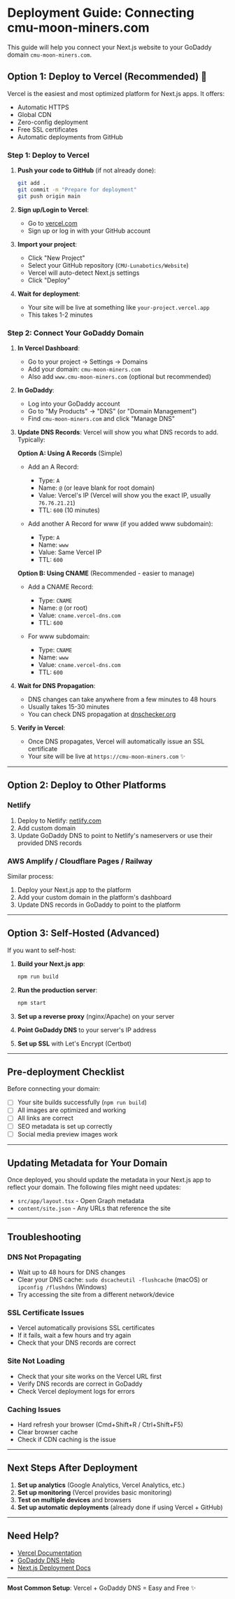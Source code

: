# Deployment Guide: Connecting cmu-moon-miners.com

This guide will help you connect your Next.js website to your GoDaddy domain `cmu-moon-miners.com`.

## Option 1: Deploy to Vercel (Recommended) 🌟

Vercel is the easiest and most optimized platform for Next.js apps. It offers:
- Automatic HTTPS
- Global CDN
- Zero-config deployment
- Free SSL certificates
- Automatic deployments from GitHub

### Step 1: Deploy to Vercel

1. **Push your code to GitHub** (if not already done):
   ```bash
   git add .
   git commit -m "Prepare for deployment"
   git push origin main
   ```

2. **Sign up/Login to Vercel**:
   - Go to [vercel.com](https://vercel.com)
   - Sign up or log in with your GitHub account

3. **Import your project**:
   - Click "New Project"
   - Select your GitHub repository (`CMU-Lunabotics/Website`)
   - Vercel will auto-detect Next.js settings
   - Click "Deploy"

4. **Wait for deployment**:
   - Your site will be live at something like `your-project.vercel.app`
   - This takes 1-2 minutes

### Step 2: Connect Your GoDaddy Domain

1. **In Vercel Dashboard**:
   - Go to your project → Settings → Domains
   - Add your domain: `cmu-moon-miners.com`
   - Also add `www.cmu-moon-miners.com` (optional but recommended)

2. **In GoDaddy**:
   - Log into your GoDaddy account
   - Go to "My Products" → "DNS" (or "Domain Management")
   - Find `cmu-moon-miners.com` and click "Manage DNS"
   
3. **Update DNS Records**:
   Vercel will show you what DNS records to add. Typically:
   
   **Option A: Using A Records** (Simple)
   - Add an A Record:
     - Type: `A`
     - Name: `@` (or leave blank for root domain)
     - Value: Vercel's IP (Vercel will show you the exact IP, usually `76.76.21.21`)
     - TTL: `600` (10 minutes)
   
   - Add another A Record for www (if you added www subdomain):
     - Type: `A`
     - Name: `www`
     - Value: Same Vercel IP
     - TTL: `600`
   
   **Option B: Using CNAME** (Recommended - easier to manage)
   - Add a CNAME Record:
     - Type: `CNAME`
     - Name: `@` (or root)
     - Value: `cname.vercel-dns.com`
     - TTL: `600`
   
   - For www subdomain:
     - Type: `CNAME`
     - Name: `www`
     - Value: `cname.vercel-dns.com`
     - TTL: `600`

4. **Wait for DNS Propagation**:
   - DNS changes can take anywhere from a few minutes to 48 hours
   - Usually takes 15-30 minutes
   - You can check DNS propagation at [dnschecker.org](https://dnschecker.org)

5. **Verify in Vercel**:
   - Once DNS propagates, Vercel will automatically issue an SSL certificate
   - Your site will be live at `https://cmu-moon-miners.com` ✨

---

## Option 2: Deploy to Other Platforms

### Netlify

1. Deploy to Netlify: [netlify.com](https://netlify.com)
2. Add custom domain
3. Update GoDaddy DNS to point to Netlify's nameservers or use their provided DNS records

### AWS Amplify / Cloudflare Pages / Railway

Similar process:
1. Deploy your Next.js app to the platform
2. Add your custom domain in the platform's dashboard
3. Update DNS records in GoDaddy to point to the platform

---

## Option 3: Self-Hosted (Advanced)

If you want to self-host:

1. **Build your Next.js app**:
   ```bash
   npm run build
   ```

2. **Run the production server**:
   ```bash
   npm start
   ```

3. **Set up a reverse proxy** (nginx/Apache) on your server
4. **Point GoDaddy DNS** to your server's IP address
5. **Set up SSL** with Let's Encrypt (Certbot)

---

## Pre-deployment Checklist

Before connecting your domain:

- [ ] Your site builds successfully (`npm run build`)
- [ ] All images are optimized and working
- [ ] All links are correct
- [ ] SEO metadata is set up correctly
- [ ] Social media preview images work

---

## Updating Metadata for Your Domain

Once deployed, you should update the metadata in your Next.js app to reflect your domain. The following files might need updates:

- `src/app/layout.tsx` - Open Graph metadata
- `content/site.json` - Any URLs that reference the site

---

## Troubleshooting

### DNS Not Propagating
- Wait up to 48 hours for DNS changes
- Clear your DNS cache: `sudo dscacheutil -flushcache` (macOS) or `ipconfig /flushdns` (Windows)
- Try accessing the site from a different network/device

### SSL Certificate Issues
- Vercel automatically provisions SSL certificates
- If it fails, wait a few hours and try again
- Check that your DNS records are correct

### Site Not Loading
- Check that your site works on the Vercel URL first
- Verify DNS records are correct in GoDaddy
- Check Vercel deployment logs for errors

### Caching Issues
- Hard refresh your browser (Cmd+Shift+R / Ctrl+Shift+F5)
- Clear browser cache
- Check if CDN caching is the issue

---

## Next Steps After Deployment

1. **Set up analytics** (Google Analytics, Vercel Analytics, etc.)
2. **Set up monitoring** (Vercel provides basic monitoring)
3. **Test on multiple devices** and browsers
4. **Set up automatic deployments** (already done if using Vercel + GitHub)

---

## Need Help?

- [Vercel Documentation](https://vercel.com/docs)
- [GoDaddy DNS Help](https://www.godaddy.com/help)
- [Next.js Deployment Docs](https://nextjs.org/docs/deployment)

---

**Most Common Setup**: Vercel + GoDaddy DNS = Easy and Free ✨

